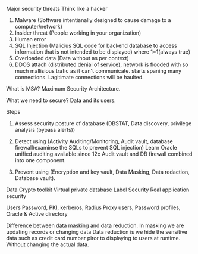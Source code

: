 Major security threats
Think like a hacker

1) Malware (Software intentianally designed to cause damage to a computer/network)
2) Insider threat (People working in your organization)
3) Human error
4) SQL Injection (Malicius SQL code for backend database to access information that is not intended to be displayed) where 1=1(always true)
5) Overloaded data (Data without as per context)
6) DDOS attach (distributed denial of service), network is flooded with so much mallisious trafic as it can't communicate. starts spaning
   many connections. Lagitimate connections will be haulted.

What is MSA?
Maximum Security Architecture.

What we need to secure?
Data and its users.

Steps
1) Assess security posture of database (DBSTAT, Data discovery, privilege analysis (bypass alerts))

2) Detect using (Activity Auditing/Monitoring, Audit vault, database firewall(examinse the SQLs to prevent SQL injection)
   Learn Oracle unified auditing available since 12c
   Audit vault and DB firewall combined into one component.

3) Prevent using (Encryption and key vault, Data Masking, Data redaction, Database vault).

Data
Crypto toolkit
Virtual private database
Label Security
Real application security

Users
Password, PKI, kerberos, Radius Proxy users, Password profiles, Oracle & Active directory


Difference between data masking and data reduction.
In masking we are updating records or changing data
Data reduction is we hide the sensitive data such as credit card number piror to displaying to users at runtime.
Without changing the actual data.

